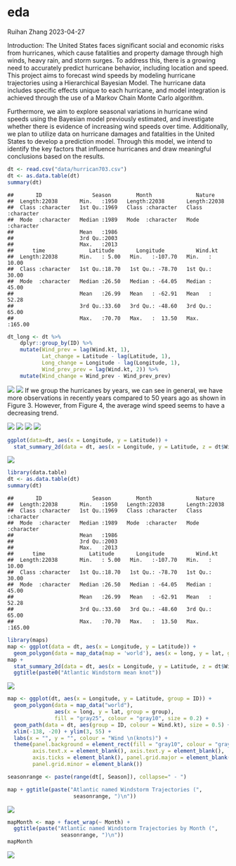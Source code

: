 eda
================
Ruihan Zhang
2023-04-27

Introduction: The United States faces significant social and economic
risks from hurricanes, which cause fatalities and property damage
through high winds, heavy rain, and storm surges. To address this, there
is a growing need to accurately predict hurricane behavior, including
location and speed. This project aims to forecast wind speeds by
modeling hurricane trajectories using a Hierarchical Bayesian Model. The
hurricane data includes specific effects unique to each hurricane, and
model integration is achieved through the use of a Markov Chain Monte
Carlo algorithm.

Furthermore, we aim to explore seasonal variations in hurricane wind
speeds using the Bayesian model previously estimated, and investigate
whether there is evidence of increasing wind speeds over time.
Additionally, we plan to utilize data on hurricane damages and
fatalities in the United States to develop a prediction model. Through
this model, we intend to identify the key factors that influence
hurricanes and draw meaningful conclusions based on the results.

``` r
dt <- read.csv("data/hurrican703.csv")
dt <- as.data.table(dt)
summary(dt)
```

    ##       ID                Season        Month              Nature         
    ##  Length:22038       Min.   :1950   Length:22038       Length:22038      
    ##  Class :character   1st Qu.:1969   Class :character   Class :character  
    ##  Mode  :character   Median :1989   Mode  :character   Mode  :character  
    ##                     Mean   :1986                                        
    ##                     3rd Qu.:2003                                        
    ##                     Max.   :2013                                        
    ##      time              Latitude       Longitude          Wind.kt      
    ##  Length:22038       Min.   : 5.00   Min.   :-107.70   Min.   : 10.00  
    ##  Class :character   1st Qu.:18.70   1st Qu.: -78.70   1st Qu.: 30.00  
    ##  Mode  :character   Median :26.50   Median : -64.05   Median : 45.00  
    ##                     Mean   :26.99   Mean   : -62.91   Mean   : 52.28  
    ##                     3rd Qu.:33.60   3rd Qu.: -48.60   3rd Qu.: 65.00  
    ##                     Max.   :70.70   Max.   :  13.50   Max.   :165.00

``` r
dt_long <- dt %>%
    dplyr::group_by(ID) %>% 
    mutate(Wind_prev = lag(Wind.kt, 1),
           Lat_change = Latitude - lag(Latitude, 1),
           Long_change = Longitude - lag(Longitude, 1),
           Wind_prev_prev = lag(Wind.kt, 2)) %>% 
    mutate(Wind_change = Wind_prev - Wind_prev_prev)
```

![](eda_files/figure-gfm/fig1-1.png)<!-- -->
![](eda_files/figure-gfm/fig2-1.png)<!-- -->
If we group the hurricanes by years, we can see in general, we have more
observations in recently years compared to 50 years ago as shown in
Figure 3. However, from Figure 4, the average wind speed seems to have a
decreasing trend.

![](eda_files/figure-gfm/fig3-1.png)<!-- -->
![](eda_files/figure-gfm/fig4-1.png)<!-- -->
![](eda_files/figure-gfm/fig5-1.png)<!-- -->
![](eda_files/figure-gfm/fig6-1.png)<!-- -->
``` r
ggplot(data=dt, aes(x = Longitude, y = Latitude)) + 
  stat_summary_2d(data = dt, aes(x = Longitude, y = Latitude, z = dt$Wind.kt), fun = median, binwidth = c(1, 1), show.legend = TRUE)
```

![](eda_files/figure-gfm/unnamed-chunk-2-1.png)<!-- -->

``` r
library(data.table)
dt <- as.data.table(dt)
summary(dt)
```

    ##       ID                Season        Month              Nature         
    ##  Length:22038       Min.   :1950   Length:22038       Length:22038      
    ##  Class :character   1st Qu.:1969   Class :character   Class :character  
    ##  Mode  :character   Median :1989   Mode  :character   Mode  :character  
    ##                     Mean   :1986                                        
    ##                     3rd Qu.:2003                                        
    ##                     Max.   :2013                                        
    ##      time              Latitude       Longitude          Wind.kt      
    ##  Length:22038       Min.   : 5.00   Min.   :-107.70   Min.   : 10.00  
    ##  Class :character   1st Qu.:18.70   1st Qu.: -78.70   1st Qu.: 30.00  
    ##  Mode  :character   Median :26.50   Median : -64.05   Median : 45.00  
    ##                     Mean   :26.99   Mean   : -62.91   Mean   : 52.28  
    ##                     3rd Qu.:33.60   3rd Qu.: -48.60   3rd Qu.: 65.00  
    ##                     Max.   :70.70   Max.   :  13.50   Max.   :165.00

``` r
library(maps)
map <- ggplot(data = dt, aes(x = Longitude, y = Latitude)) + 
  geom_polygon(data = map_data(map = 'world'), aes(x = long, y = lat, group = group))
map +
  stat_summary_2d(data = dt, aes(x = Longitude, y = Latitude, z = dt$Wind.kt), fun = median, binwidth = c(1, 1), show.legend = TRUE, alpha = 0.75) + 
  ggtitle(paste0("Atlantic Windstorm mean knot"))
```

![](eda_files/figure-gfm/unnamed-chunk-3-1.png)<!-- -->

``` r
map <- ggplot(dt, aes(x = Longitude, y = Latitude, group = ID)) + 
  geom_polygon(data = map_data("world"), 
               aes(x = long, y = lat, group = group), 
               fill = "gray25", colour = "gray10", size = 0.2) + 
  geom_path(data = dt, aes(group = ID, colour = Wind.kt), size = 0.5) + 
  xlim(-138, -20) + ylim(3, 55) + 
  labs(x = "", y = "", colour = "Wind \n(knots)") + 
  theme(panel.background = element_rect(fill = "gray10", colour = "gray30"),
        axis.text.x = element_blank(), axis.text.y = element_blank(), 
        axis.ticks = element_blank(), panel.grid.major = element_blank(),
        panel.grid.minor = element_blank())

seasonrange <- paste(range(dt[, Season]), collapse=" - ")

map + ggtitle(paste("Atlantic named Windstorm Trajectories (", 
                     seasonrange, ")\n")) 
```

![](eda_files/figure-gfm/unnamed-chunk-4-1.png)<!-- -->

``` r
mapMonth <- map + facet_wrap(~ Month) +
  ggtitle(paste("Atlantic named Windstorm Trajectories by Month (", 
                 seasonrange, ")\n")) 
mapMonth
```

![](eda_files/figure-gfm/unnamed-chunk-5-1.png)<!-- -->
